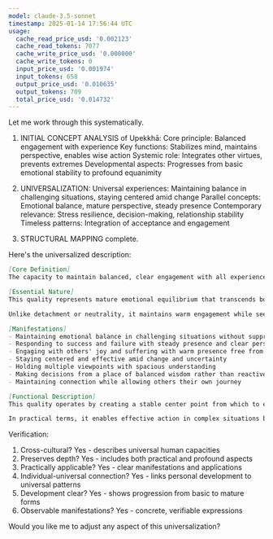 ```yaml
---
model: claude-3.5-sonnet
timestamp: 2025-01-14 17:56:44 UTC
usage:
  cache_read_price_usd: '0.002123'
  cache_read_tokens: 7077
  cache_write_price_usd: '0.000000'
  cache_write_tokens: 0
  input_price_usd: '0.001974'
  input_tokens: 658
  output_price_usd: '0.010635'
  output_tokens: 709
  total_price_usd: '0.014732'
---
```


Let me work through this systematically.

1. INITIAL CONCEPT ANALYSIS of Upekkhā:
Core principle: Balanced engagement with experience
Key functions: Stabilizes mind, maintains perspective, enables wise action
Systemic role: Integrates other virtues, prevents extremes
Developmental aspects: Progresses from basic emotional stability to profound equanimity

2. UNIVERSALIZATION:
Universal experiences: Maintaining balance in challenging situations, staying centered amid change
Parallel concepts: Emotional balance, mature perspective, steady presence
Contemporary relevance: Stress resilience, decision-making, relationship stability
Timeless patterns: Integration of acceptance and engagement

3. STRUCTURAL MAPPING complete.

Here's the universalized description:

```markdown
[Core Definition]
The capacity to maintain balanced, clear engagement with all experience while remaining warmly present and responsive. It combines steadiness of mind with openness of heart, allowing for wise action amid life's fluctuations without being overwhelmed or withdrawn.

[Essential Nature]
This quality represents mature emotional equilibrium that transcends both indifference and reactivity. It manifests as a dynamic balance point between all extremes: neither clinging nor rejecting, neither overengaged nor disconnected, neither rigid nor unstable. This balanced stance emerges from deep understanding of life's changing nature combined with profound emotional maturity.

Unlike detachment or neutrality, it maintains warm engagement while seeing the bigger picture. It enables clear seeing and appropriate response while remaining anchored in a wider perspective that holds all experience in a spacious, understanding awareness.

[Manifestations]
- Maintaining emotional balance in challenging situations without suppression or reactivity
- Responding to success and failure with steady presence and clear perspective
- Engaging with others' joy and suffering with warm presence free from over-involvement
- Staying centered and effective amid change and uncertainty
- Holding multiple viewpoints with spacious understanding
- Making decisions from a place of balanced wisdom rather than reactive impulse
- Maintaining connection while allowing others their own journey

[Functional Description]
This quality operates by creating a stable center point from which to engage with life's experiences. It builds upon basic emotional regulation but develops into a profound capacity for balanced presence. This stability emerges through increasingly subtle recognition of habitual reactions combined with growing insight into the nature of experience. Rather than forcing a neutral state, it cultivates natural balance through clear seeing and mature understanding.

In practical terms, it enables effective action in complex situations by preventing emotional extremes while maintaining engagement. This balanced stance allows for appropriate care and response without becoming overwhelmed or losing perspective. It supports leadership, relationship dynamics, and personal resilience by providing stability without rigidity and caring without attachment. The result is wise, sustainable engagement with all aspects of life.
```

Verification:
1. Cross-cultural? Yes - describes universal human capacities
2. Preserves depth? Yes - includes both practical and profound aspects
3. Practically applicable? Yes - clear manifestations and applications
4. Individual-universal connection? Yes - links personal development to universal patterns
5. Development clear? Yes - shows progression from basic to mature forms
6. Observable manifestations? Yes - concrete, verifiable expressions

Would you like me to adjust any aspect of this universalization?